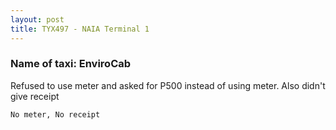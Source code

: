 ```yaml
---
layout: post
title: TYX497 - NAIA Terminal 1
---
```


### Name of taxi: EnviroCab

Refused to use meter and asked for P500 instead of using meter. Also didn't give receipt

```No meter, No receipt```
